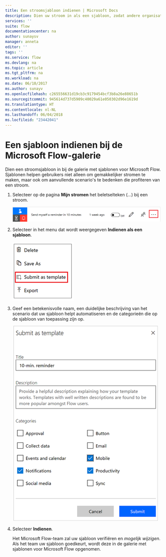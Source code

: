 ```yaml
---
title: Een stroomsjabloon indienen | Microsoft Docs
description: Dien uw stroom in als een sjabloon, zodat andere organisaties deze in de sjabloongalerie kunnen vinden en de stroom die u hebt gemaakt kunnen gebruiken.
services: ''
suite: flow
documentationcenter: na
author: sunaysv
manager: anneta
editor: ''
tags: ''
ms.service: flow
ms.devlang: na
ms.topic: article
ms.tgt_pltfrm: na
ms.workload: na
ms.date: 06/10/2017
ms.author: sunayv
ms.openlocfilehash: c265556631d19cb3c9179454bcf3b8a26e88651b
ms.sourcegitcommit: 945614d737d5909c40029a61e050302d96e1619d
ms.translationtype: HT
ms.contentlocale: nl-NL
ms.lasthandoff: 06/04/2018
ms.locfileid: "23442041"
---
```

# <a name="submit-a-template-to-the-microsoft-flow-gallery"></a>Een sjabloon indienen bij de Microsoft Flow-galerie
Dien een stroomsjabloon in bij de galerie met sjablonen voor Microsoft Flow. Sjablonen helpen gebruikers niet alleen om gemakkelijker stromen te maken, maar ook om aanvullende scenario's te bedenken die profiteren van een stroom. 

1. Selecteer op de pagina **Mijn stromen** het beletselteken (...) bij een stroom.
   
    ![Knop met het beletselteken](./media/publish-a-template/ellipsis-button.png)
2. Selecteer in het menu dat wordt weergegeven **Indienen als een sjabloon**.
   
    ![Contextmenu](./media/publish-a-template/context-menu.png)
3. Geef een betekenisvolle naam, een duidelijke beschrijving van het scenario dat uw sjabloon helpt automatiseren en de categorieën die op de sjabloon van toepassing zijn op.
   
    ![Sjabloonopties](./media/publish-a-template/template-options.png)
4. Selecteer **Indienen**.
   
     Het Microsoft Flow-team zal uw sjabloon verifiëren en *mogelijk wijzigen*. Als het team uw sjabloon goedkeurt, wordt deze in de galerie met sjablonen voor Microsoft Flow opgenomen.

